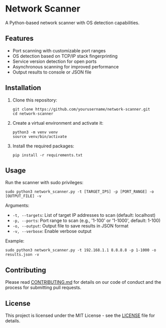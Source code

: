 
# Network Scanner

A Python-based network scanner with OS detection capabilities.

## Features

- Port scanning with customizable port ranges
- OS detection based on TCP/IP stack fingerprinting
- Service version detection for open ports
- Asynchronous scanning for improved performance
- Output results to console or JSON file

## Installation

1. Clone this repository:
   ```
   git clone https://github.com/yourusername/network-scanner.git
   cd network-scanner
   ```

2. Create a virtual environment and activate it:
   ```
   python3 -m venv venv
   source venv/bin/activate
   ```

3. Install the required packages:
   ```
   pip install -r requirements.txt
   ```

## Usage

Run the scanner with sudo privileges:

```
sudo python3 network_scanner.py -t [TARGET_IPS] -p [PORT_RANGE] -o [OUTPUT_FILE] -v
```

Arguments:
- `-t, --targets`: List of target IP addresses to scan (default: localhost)
- `-p, --ports`: Port range to scan (e.g., '1-100' or '1-1000', default: 1-100)
- `-o, --output`: Output file to save results in JSON format
- `-v, --verbose`: Enable verbose output

Example:
```
sudo python3 network_scanner.py -t 192.168.1.1 8.8.8.8 -p 1-1000 -o results.json -v
```

## Contributing

Please read [CONTRIBUTING.md](CONTRIBUTING.md) for details on our code of conduct and the process for submitting pull requests.

## License

This project is licensed under the MIT License - see the [LICENSE](LICENSE) file for details.
